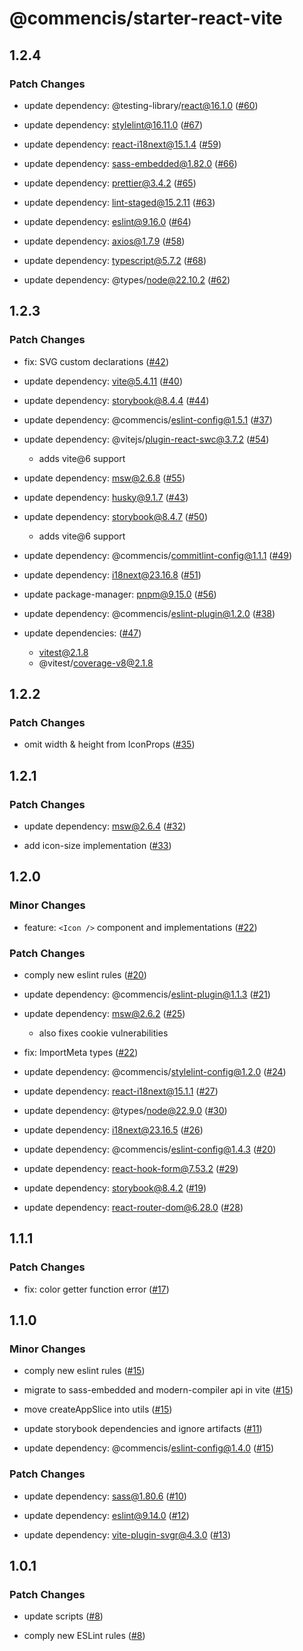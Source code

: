 # @commencis/starter-react-vite

## 1.2.4

### Patch Changes

- update dependency: @testing-library/react@16.1.0 ([#60](https://github.com/Commencis/starter-react-vite/pull/60))

- update dependency: stylelint@16.11.0 ([#67](https://github.com/Commencis/starter-react-vite/pull/67))

- update dependency: react-i18next@15.1.4 ([#59](https://github.com/Commencis/starter-react-vite/pull/59))

- update dependency: sass-embedded@1.82.0 ([#66](https://github.com/Commencis/starter-react-vite/pull/66))

- update dependency: prettier@3.4.2 ([#65](https://github.com/Commencis/starter-react-vite/pull/65))

- update dependency: lint-staged@15.2.11 ([#63](https://github.com/Commencis/starter-react-vite/pull/63))

- update dependency: eslint@9.16.0 ([#64](https://github.com/Commencis/starter-react-vite/pull/64))

- update dependency: axios@1.7.9 ([#58](https://github.com/Commencis/starter-react-vite/pull/58))

- update dependency: typescript@5.7.2 ([#68](https://github.com/Commencis/starter-react-vite/pull/68))

- update dependency: @types/node@22.10.2 ([#62](https://github.com/Commencis/starter-react-vite/pull/62))

## 1.2.3

### Patch Changes

- fix: SVG custom declarations ([#42](https://github.com/Commencis/starter-react-vite/pull/42))

- update dependency: vite@5.4.11 ([#40](https://github.com/Commencis/starter-react-vite/pull/40))

- update dependency: storybook@8.4.4 ([#44](https://github.com/Commencis/starter-react-vite/pull/44))

- update dependency: @commencis/eslint-config@1.5.1 ([#37](https://github.com/Commencis/starter-react-vite/pull/37))

- update dependency: @vitejs/plugin-react-swc@3.7.2 ([#54](https://github.com/Commencis/starter-react-vite/pull/54))

  - adds vite@6 support

- update dependency: msw@2.6.8 ([#55](https://github.com/Commencis/starter-react-vite/pull/55))

- update dependency: husky@9.1.7 ([#43](https://github.com/Commencis/starter-react-vite/pull/43))

- update dependency: storybook@8.4.7 ([#50](https://github.com/Commencis/starter-react-vite/pull/50))

  - adds vite@6 support

- update dependency: @commencis/commitlint-config@1.1.1 ([#49](https://github.com/Commencis/starter-react-vite/pull/49))

- update dependency: i18next@23.16.8 ([#51](https://github.com/Commencis/starter-react-vite/pull/51))

- update package-manager: pnpm@9.15.0 ([#56](https://github.com/Commencis/starter-react-vite/pull/56))

- update dependency: @commencis/eslint-plugin@1.2.0 ([#38](https://github.com/Commencis/starter-react-vite/pull/38))

- update dependencies: ([#47](https://github.com/Commencis/starter-react-vite/pull/47))

  - vitest@2.1.8
  - @vitest/coverage-v8@2.1.8

## 1.2.2

### Patch Changes

- omit width & height from IconProps ([#35](https://github.com/Commencis/starter-react-vite/pull/35))

## 1.2.1

### Patch Changes

- update dependency: msw@2.6.4 ([#32](https://github.com/Commencis/starter-react-vite/pull/32))

- add icon-size implementation ([#33](https://github.com/Commencis/starter-react-vite/pull/33))

## 1.2.0

### Minor Changes

- feature: `<Icon />` component and implementations ([#22](https://github.com/Commencis/starter-react-vite/pull/22))

### Patch Changes

- comply new eslint rules ([#20](https://github.com/Commencis/starter-react-vite/pull/20))

- update dependency: @commencis/eslint-plugin@1.1.3 ([#21](https://github.com/Commencis/starter-react-vite/pull/21))

- update dependency: msw@2.6.2 ([#25](https://github.com/Commencis/starter-react-vite/pull/25))

  - also fixes cookie vulnerabilities

- fix: ImportMeta types ([#22](https://github.com/Commencis/starter-react-vite/pull/22))

- update dependency: @commencis/stylelint-config@1.2.0 ([#24](https://github.com/Commencis/starter-react-vite/pull/24))

- update dependency: react-i18next@15.1.1 ([#27](https://github.com/Commencis/starter-react-vite/pull/27))

- update dependency: @types/node@22.9.0 ([#30](https://github.com/Commencis/starter-react-vite/pull/30))

- update dependency: i18next@23.16.5 ([#26](https://github.com/Commencis/starter-react-vite/pull/26))

- update dependency: @commencis/eslint-config@1.4.3 ([#20](https://github.com/Commencis/starter-react-vite/pull/20))

- update dependency: react-hook-form@7.53.2 ([#29](https://github.com/Commencis/starter-react-vite/pull/29))

- update dependency: storybook@8.4.2 ([#19](https://github.com/Commencis/starter-react-vite/pull/19))

- update dependency: react-router-dom@6.28.0 ([#28](https://github.com/Commencis/starter-react-vite/pull/28))

## 1.1.1

### Patch Changes

- fix: color getter function error ([#17](https://github.com/Commencis/starter-react-vite/pull/17))

## 1.1.0

### Minor Changes

- comply new eslint rules ([#15](https://github.com/Commencis/starter-react-vite/pull/15))

- migrate to sass-embedded and modern-compiler api in vite ([#15](https://github.com/Commencis/starter-react-vite/pull/15))

- move createAppSlice into utils ([#15](https://github.com/Commencis/starter-react-vite/pull/15))

- update storybook dependencies and ignore artifacts ([#11](https://github.com/Commencis/starter-react-vite/pull/11))

- update dependency: @commencis/eslint-config@1.4.0 ([#15](https://github.com/Commencis/starter-react-vite/pull/15))

### Patch Changes

- update dependency: sass@1.80.6 ([#10](https://github.com/Commencis/starter-react-vite/pull/10))

- update dependency: eslint@9.14.0 ([#12](https://github.com/Commencis/starter-react-vite/pull/12))

- update dependency: vite-plugin-svgr@4.3.0 ([#13](https://github.com/Commencis/starter-react-vite/pull/13))

## 1.0.1

### Patch Changes

- update scripts ([#8](https://github.com/Commencis/starter-react-vite/pull/8))

- comply new ESLint rules ([#8](https://github.com/Commencis/starter-react-vite/pull/8))
